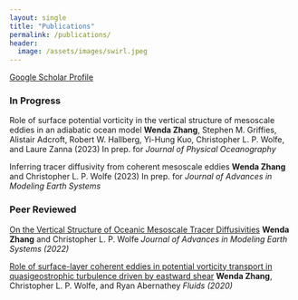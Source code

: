 ```yaml
---
layout: single
title: "Publications"
permalink: /publications/
header:
  image: /assets/images/swirl.jpeg
---
```


[Google Scholar Profile](https://scholar.google.com/citations?user=qZRHaLQAAAAJ&hl=en)

### In Progress
Role of surface potential vorticity in the vertical structure of mesoscale eddies in an adiabatic ocean model
**Wenda Zhang**, Stephen M. Griffies, Alistair Adcroft, Robert W. Hallberg, Yi-Hung Kuo, Christopher L. P. Wolfe, and Laure Zanna (2023)
In prep. for *Journal of Physical Oceanography*    

Inferring tracer diffusivity from coherent mesoscale eddies
**Wenda Zhang** and Christopher L. P. Wolfe (2023)
In prep. for *Journal of Advances in Modeling Earth Systems* 


### Peer Reviewed
[On the Vertical Structure of Oceanic Mesoscale Tracer Diffusivities](https://agupubs.onlinelibrary.wiley.com/doi/full/10.1029/2021MS002891)
**Wenda Zhang** and Christopher L. P. Wolfe
*Journal of Advances in Modeling Earth Systems (2022)*

[Role of surface-layer coherent eddies in potential vorticity transport in quasigeostrophic turbulence driven by eastward shear](https://www.mdpi.com/2311-5521/5/1/2)
**Wenda Zhang**, Christopher L. P. Wolfe, and Ryan Abernathey
*Fluids (2020)*


